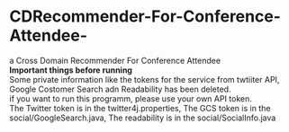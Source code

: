 # CDRecommender-For-Conference-Attendee-
 a Cross Domain Recommender For Conference Attendee <br  />
 **Important things before running** <br  />
 Some private information like the tokens for the service from twtiiter API, Google Costomer Search adn Readability has been deleted.<br  />
 if you want to run this programm, please use your own API token.<br  />
 The Twitter token is in the twitter4j.properties, The GCS token is in the social/GoogleSearch.java, The readability is in the social/SocialInfo.java
 
